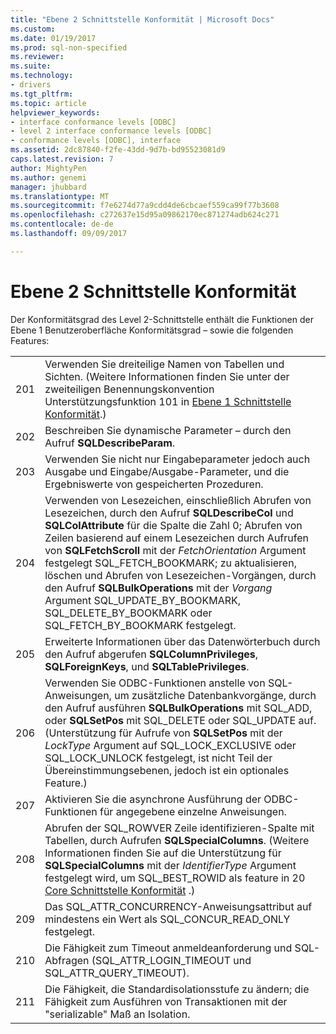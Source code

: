 ```yaml
---
title: "Ebene 2 Schnittstelle Konformität | Microsoft Docs"
ms.custom: 
ms.date: 01/19/2017
ms.prod: sql-non-specified
ms.reviewer: 
ms.suite: 
ms.technology:
- drivers
ms.tgt_pltfrm: 
ms.topic: article
helpviewer_keywords:
- interface conformance levels [ODBC]
- level 2 interface conformance levels [ODBC]
- conformance levels [ODBC], interface
ms.assetid: 2dc87840-f2fe-43dd-9d7b-bd95523081d9
caps.latest.revision: 7
author: MightyPen
ms.author: genemi
manager: jhubbard
ms.translationtype: MT
ms.sourcegitcommit: f7e6274d77a9cdd4de6cbcaef559ca99f77b3608
ms.openlocfilehash: c272637e15d95a09862170ec871274adb624c271
ms.contentlocale: de-de
ms.lasthandoff: 09/09/2017

---
```

# <a name="level-2-interface-conformance"></a>Ebene 2 Schnittstelle Konformität
Der Konformitätsgrad des Level 2-Schnittstelle enthält die Funktionen der Ebene 1 Benutzeroberfläche Konformitätsgrad – sowie die folgenden Features:  
  
|||  
|-|-|  
|201|Verwenden Sie dreiteilige Namen von Tabellen und Sichten. (Weitere Informationen finden Sie unter der zweiteiligen Benennungskonvention Unterstützungsfunktion 101 in [Ebene 1 Schnittstelle Konformität](../../../odbc/reference/develop-app/level-1-interface-conformance.md).)|  
|202|Beschreiben Sie dynamische Parameter – durch den Aufruf **SQLDescribeParam**.|  
|203|Verwenden Sie nicht nur Eingabeparameter jedoch auch Ausgabe und Eingabe/Ausgabe-Parameter, und die Ergebniswerte von gespeicherten Prozeduren.|  
|204|Verwenden von Lesezeichen, einschließlich Abrufen von Lesezeichen, durch den Aufruf **SQLDescribeCol** und **SQLColAttribute** für die Spalte die Zahl 0; Abrufen von Zeilen basierend auf einem Lesezeichen durch Aufrufen von **SQLFetchScroll** mit der *FetchOrientation* Argument festgelegt SQL_FETCH_BOOKMARK; zu aktualisieren, löschen und Abrufen von Lesezeichen-Vorgängen, durch den Aufruf **SQLBulkOperations** mit der *Vorgang* Argument SQL_UPDATE_BY_BOOKMARK, SQL_DELETE_BY_BOOKMARK oder SQL_FETCH_BY_BOOKMARK festgelegt.|  
|205|Erweiterte Informationen über das Datenwörterbuch durch den Aufruf abgerufen **SQLColumnPrivileges**, **SQLForeignKeys**, und **SQLTablePrivileges**.|  
|206|Verwenden Sie ODBC-Funktionen anstelle von SQL-Anweisungen, um zusätzliche Datenbankvorgänge, durch den Aufruf ausführen **SQLBulkOperations** mit SQL_ADD, oder **SQLSetPos** mit SQL_DELETE oder SQL_UPDATE auf. (Unterstützung für Aufrufe von **SQLSetPos** mit der *LockType* Argument auf SQL_LOCK_EXCLUSIVE oder SQL_LOCK_UNLOCK festgelegt, ist nicht Teil der Übereinstimmungsebenen, jedoch ist ein optionales Feature.)|  
|207|Aktivieren Sie die asynchrone Ausführung der ODBC-Funktionen für angegebene einzelne Anweisungen.|  
|208|Abrufen der SQL_ROWVER Zeile identifizieren-Spalte mit Tabellen, durch Aufrufen **SQLSpecialColumns**. (Weitere Informationen finden Sie auf die Unterstützung für **SQLSpecialColumns** mit der *IdentifierType* Argument festgelegt wird, um SQL_BEST_ROWID als feature in 20 [Core Schnittstelle Konformität](../../../odbc/reference/develop-app/core-interface-conformance.md) .)|  
|209|Das SQL_ATTR_CONCURRENCY-Anweisungsattribut auf mindestens ein Wert als SQL_CONCUR_READ_ONLY festgelegt.|  
|210|Die Fähigkeit zum Timeout anmeldeanforderung und SQL-Abfragen (SQL_ATTR_LOGIN_TIMEOUT und SQL_ATTR_QUERY_TIMEOUT).|  
|211|Die Fähigkeit, die Standardisolationsstufe zu ändern; die Fähigkeit zum Ausführen von Transaktionen mit der "serializable" Maß an Isolation.|
